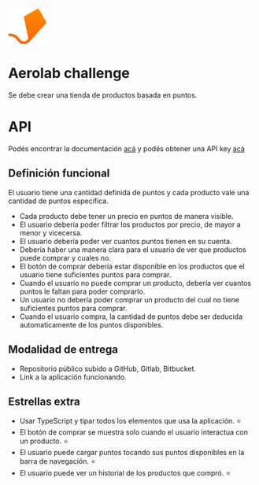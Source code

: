 ![Aerolab](./assets/logo.svg "Aerolab")

# Aerolab challenge
Se debe crear una tienda de productos basada en puntos.

# API
Podés encontrar la documentación [acá](https://aerolabchallenge.docs.apiary.io/) y podés obtener una API key [acá](https://aerolab.co/coding-challenge)

## Definición funcional
El usuario tiene una cantidad definida de puntos y cada producto vale una cantidad de puntos especifica.

* Cada producto debe tener un precio en puntos de manera visible.
* El usuario debería poder filtrar los productos por precio, de mayor a menor y vicecersa.
* El usuario debería poder ver cuantos puntos tienen en su cuenta.
* Debería haber una manera clara para el usuario de ver que productos puede comprar y cuales no.
* El botón de comprar debería estar disponible en los productos que el usuario tiene suficientes puntos para comprar.
* Cuando el usuario no puede comprar un producto, debería ver cuantos puntos le faltan para poder comprarlo.
* Un usuario no debería poder comprar un producto del cual no tiene suficientes puntos para comprar.
* Cuando el usuario compra, la cantidad de puntos debe ser deducida automaticamente de los puntos disponibles.

## Modalidad de entrega
* Repositorio público subido a GitHub, Gitlab, Bitbucket.
* Link a la aplicación funcionando.

## Estrellas extra
* Usar TypeScript y tipar todos los elementos que usa la aplicación. ⭐️
* El botón de comprar se muestra solo cuando el usuario interactua con un producto. ⭐️
* El usuario puede cargar puntos tocando sus puntos disponibles en la barra de navegación. ⭐️
* El usuario puede ver un historial de los productos que compró. ⭐️
